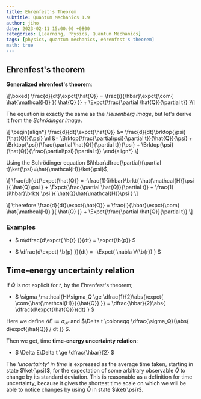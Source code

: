 ```yaml
---
title: Ehrenfest's Theorem
subtitle: Quantum Mechanics 1.9
author: jiho
date: 2023-02-11 15:00:00 +0800
categories: [Learning, Physics, Quantum Mechanics]
tags: [physics, quantum mechanics, ehrenfest's theorem]
math: true
---
```


## Ehrenfest's theorem

**Generalized ehrenfest's theorem**:

\\[\boxed{  \frac{d}{dt}\expct{\hat{Q}} = \frac{i}{\hbar}\expct{\com{ \hat{\mathcal{H}} }{ \hat{Q} }} +
\Expct{\frac{\partial \hat{Q}}{\partial t}}  }\\]

The equation is exactly the same as the _Heisenberg image_, but let's derive it from the _Schrödinger image_.

\\[ \begin{align\*}
\frac{d}{dt}\expct{\hat{Q}} &= \frac{d}{dt}\brktop{\psi}{\hat{Q}}{\psi} \nl
&= \Brktop{\frac{\partial\psi}{\partial t}}{\hat{Q}}{\psi} + \Brktop{\psi}{\frac{\partial \hat{Q}}{\partial t}}{\psi} + \Brktop{\psi}{\hat{Q}}{\frac{\partial\psi}{\partial t}}
\end{align\*} \\]

Using the Schrödinger equation $i\hbar\dfrac{\partial}{\partial t}\ket{\psi}=\hat{\mathcal{H}}\ket{\psi}$,

\\[ \frac{d}{dt}\expct{\hat{Q}} = -\frac{1}{i\hbar}\brkt{ \hat{\mathcal{H}}\psi }{ \hat{Q}\psi } + \Expct{\frac{\partial \hat{Q}}{\partial t}} + \frac{1}{i\hbar}\brkt{ \psi }{ \hat{Q}\hat{\mathcal{H}}\psi } \\]

\\[ \therefore \frac{d}{dt}\expct{\hat{Q}} = \frac{i}{\hbar}\expct{\com{ \hat{\mathcal{H}} }{ \hat{Q} }} +
\Expct{\frac{\partial \hat{Q}}{\partial t}} \\]

### Examples

* $ m\dfrac{d\expct{ \b{r} }}{dt} = \expct{\b{p}} $

* $ \dfrac{d\expct{ \b{p} }}{dt} = -\Expct{ \nabla V(\b{r}) } $


## Time-energy uncertainty relation

If $\hat{Q}$ is not explicit for $t$, by the Ehrenfest's theorem; 

* $ \sigma_\mathcal{H}\sigma_Q \ge \dfrac{1}{2}\abs{\expct{ \com{\hat{\mathcal{H}}}{\hat{Q}} }} =
\dfrac{\hbar}{2}\abs{ \dfrac{d\expct{\hat{Q}}}{dt} } $

Here we define $\Delta E \coloneqq \sigma_\mathcal{H}$ and $\Delta t \coloneqq \dfrac{\sigma_Q}{\abs{ d\expct{\hat{Q}} / dt }} $.

Then we get, time **time-energy uncertainty relation**: 
* $ \Delta E\Delta t \ge \dfrac{\hbar}{2} $

The _'uncertainty' in time_ is expressed as the average time taken, starting in state $\ket{\psi}$,
for the expectation of some arbitrary observable $\hat{Q}$ to change by its standard deviation.
This is reasonable as a definition for time uncertainty, because it gives the shortest time scale
on which we will be able to notice changes by using $\hat{Q}$ in state $\ket{\psi}$.
